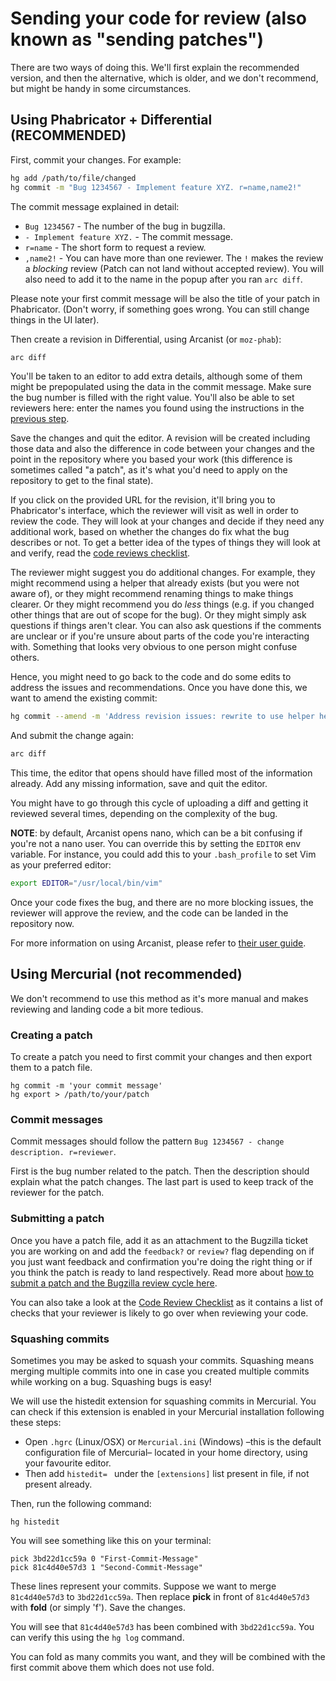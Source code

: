 # Sending your code for review (also known as "sending patches")

There are two ways of doing this. We'll first explain the recommended version, and then the alternative, which is older, and we don't recommend, but might be handy in some circumstances.

## Using Phabricator + Differential (RECOMMENDED)

First, commit your changes. For example:

```bash
hg add /path/to/file/changed
hg commit -m "Bug 1234567 - Implement feature XYZ. r=name,name2!"
```

 The commit message explained in detail:
 - `Bug 1234567` - The number of the bug in bugzilla.
 - `- Implement feature XYZ.` - The commit message.
 - `r=name` - The short form to request a review.
 - `,name2!` - You can have more than one reviewer. The `!` makes the review a *blocking* review (Patch can not land without accepted review). You will also need to add it to the name in the popup after you ran `arc diff`.

 Please note your first commit message will be also the title of your patch in Phabricator. (Don't worry, if something goes wrong. You can still change things in the UI later).

Then create a revision in Differential, using Arcanist (or `moz-phab`):

```bash
arc diff
```

You'll be taken to an editor to add extra details, although some of them might be prepopulated using the data in the commit message. Make sure the bug number is filled with the right value. You'll also be able to set reviewers here: enter the names you found using the instructions in the [previous step](./code-reviews-find-reviewer.md).

Save the changes and quit the editor. A revision will be created including those data and also the difference in code between your changes and the point in the repository where you based your work (this difference is sometimes called "a patch", as it's what you'd need to apply on the repository to get to the final state).

If you click on the provided URL for the revision, it'll bring you to Phabricator's interface, which the reviewer will visit as well in order to review the code. They will look at your changes and decide if they need any additional work, based on whether the changes do fix what the bug describes or not. To get a better idea of the types of things they will look at and verify, read the [code reviews checklist](./code-reviews-checklist.md).

The reviewer might suggest you do additional changes. For example, they might recommend using a helper that already exists (but you were not aware of), or they might recommend renaming things to make things clearer. Or they might recommend you do *less* things (e.g. if you changed other things that are out of scope for the bug). Or they might simply ask questions if things aren't clear. You can also ask questions if the comments are unclear or if you're unsure about parts of the code you're interacting with. Something that looks very obvious to one person might confuse others.

Hence, you might need to go back to the code and do some edits to address the issues and recommendations. Once you have done this, we want to amend the existing commit:

```bash
hg commit --amend -m 'Address revision issues: rewrite to use helper helpfulHelper()'
```

And submit the change again:

```bash
arc diff
```

This time, the editor that opens should have filled most of the information already. Add any missing information, save and quit the editor.

You might have to go through this cycle of uploading a diff and getting it reviewed several times, depending on the complexity of the bug.

**NOTE**: by default, Arcanist opens nano, which can be a bit confusing if you're not a nano user. You can override this by setting the `EDITOR` env variable. For instance, you could add this to your `.bash_profile` to set Vim as your preferred editor:

```bash
export EDITOR="/usr/local/bin/vim"
```

Once your code fixes the bug, and there are no more blocking issues, the reviewer will approve the review, and the code can be landed in the repository now.

For more information on using Arcanist, please refer to [their user guide](https://moz-conduit.readthedocs.io/en/latest/arcanist-user.html#submitting-and-updating-patches).

## Using Mercurial (not recommended)

We don't recommend to use this method as it's more manual and makes reviewing and landing code a bit more tedious.

### Creating a patch

To create a patch you need to first commit your changes and then export them to a patch file.

```
hg commit -m 'your commit message'
hg export > /path/to/your/patch
```

### Commit messages

Commit messages should follow the pattern `Bug 1234567 - change description. r=reviewer`.

First is the bug number related to the patch. Then the description should explain what the patch changes. The last part is used to keep track of the reviewer for the patch.

### Submitting a patch

Once you have a patch file, add it as an attachment to the Bugzilla ticket you are working on and add the `feedback?` or `review?` flag depending on if you just want feedback and confirmation you're doing the right thing or if you think the patch is ready to land respectively. Read more about [how to submit a patch and the Bugzilla review cycle here](https://developer.mozilla.org/en-US/docs/Developer_Guide/How_to_Submit_a_Patch).

You can also take a look at the [Code Review Checklist](./code-reviews-checklist.md) as it contains a list of checks that your reviewer is likely to go over when reviewing your code.

### Squashing commits

Sometimes you may be asked to squash your commits. Squashing means merging multiple commits into one in case you created multiple commits while working on a bug. Squashing bugs is easy!

We will use the histedit extension for squashing commits in Mercurial. You can check if this extension is enabled in your Mercurial installation following these steps:

* Open `.hgrc` (Linux/OSX) or `Mercurial.ini` (Windows) –this is the default configuration file of Mercurial– located in your home directory, using your favourite editor.
* Then add `histedit= ` under the `[extensions]` list present in file, if not present already.

Then, run the following command:

`hg histedit`

You will see something like this on your terminal:

```
pick 3bd22d1cc59a 0 "First-Commit-Message"
pick 81c4d40e57d3 1 "Second-Commit-Message"
```

These lines represent your commits. Suppose we want to merge `81c4d40e57d3` to `3bd22d1cc59a`. Then replace **pick** in front of `81c4d40e57d3` with **fold** (or simply 'f'). Save the changes.

You will see that `81c4d40e57d3` has been combined with `3bd22d1cc59a`. You can verify this using the `hg log` command.

You can fold as many commits you want, and they will be combined with the first commit above them which does not use fold.
